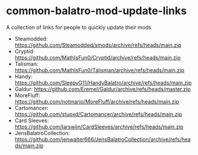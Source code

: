 # common-balatro-mod-update-links
A collection of links for people to quickly update their mods

- Steamodded: https://github.com/Steamodded/smods/archive/refs/heads/main.zip
- Cryptid: https://github.com/MathIsFun0/Cryptid/archive/refs/heads/main.zip
- Talisman: https://github.com/MathIsFun0/Talisman/archive/refs/heads/main.zip
- Handy: https://github.com/SleepyG11/HandyBalatro/archive/refs/heads/main.zip
- Galdur: https://github.com/Eremel/Galdur/archive/refs/heads/master.zip
- MoreFluff: https://github.com/notmario/MoreFluff/archive/refs/heads/main.zip
- Cartomancer: https://github.com/stupxd/Cartomancer/archive/refs/heads/main.zip
- Card Sleeves: https://github.com/larswijn/CardSleeves/archive/refs/heads/main.zip
- JensBalatroCollection: https://github.com/jenwalter666/JensBalatroCollection/archive/refs/heads/main.zip

